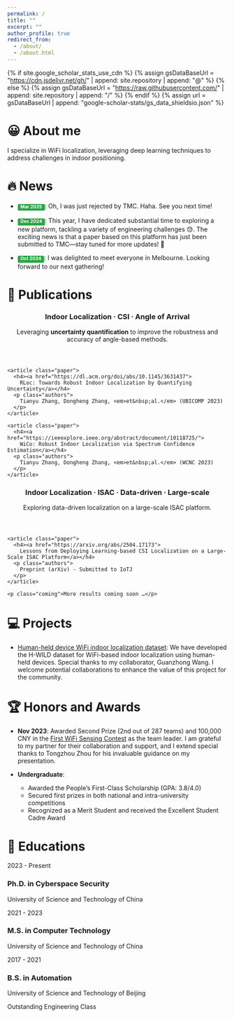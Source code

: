 ```yaml
---
permalink: /
title: ""
excerpt: ""
author_profile: true
redirect_from: 
  - /about/
  - /about.html
---
```


{% if site.google_scholar_stats_use_cdn %}
{% assign gsDataBaseUrl = "https://cdn.jsdelivr.net/gh/" | append: site.repository | append: "@" %}
{% else %}
{% assign gsDataBaseUrl = "https://raw.githubusercontent.com/" | append: site.repository | append: "/" %}
{% endif %}
{% assign url = gsDataBaseUrl | append: "google-scholar-stats/gs_data_shieldsio.json" %}

<style>
.label-paper {
    background-color: #4A90E2; /* Muted sky blue */
}

.label-conf {
    background-color: #4A90E2; /* Soft amber yellow */
}

.label-time {
    background-color: #F5A623; /* Light gray */
}
.label {
    display: inline-block;
    padding: 0.2em 0.6em 0.3em;
    font-size: 75%;
    font-weight: 700;
    line-height: 1;
    color: #fff;
    text-align: center;
    white-space: nowrap;
    vertical-align: baseline;
    border-radius: 0.25em;
}

.label-update {
    background-color: #28a745;  /* Green background */
    color: #ffffff;  /* White text */
}

/* .label {
    display: inline;
    padding: .2em .6em .3em;
    padding-top: 0.2em;
    padding-right: 0.6em;
    padding-bottom: 0.3em;
    padding-left: 0.6em;
    font-size: 80%;
    font-weight: bold;
    line-height: 1;
    color: #fff;
    text-align: center;
    white-space: nowrap;
    vertical-align: baseline;
    border-radius: .4em;
} */
</style>


<span class='anchor' id='about-me'></span>

# &#128512; About me
I specialize in WiFi localization, leveraging deep learning techniques to address challenges in indoor positioning.

<!-- My research interest includes neural machine translation and computer vision. I have published more than 100 papers at the top international AI conferences with total <a href='https://scholar.google.com/citations?user=DhtAFkwAAAAJ'>google scholar citations <strong><span id='total_cit'>260000+</span></strong></a> (You can also use google scholar badge <a href='https://scholar.google.com/citations?user=DhtAFkwAAAAJ'><img src="https://img.shields.io/endpoint?url={{ url | url_encode }}&logo=Google%20Scholar&labelColor=f6f6f6&color=9cf&style=flat&label=citations"></a>). -->


# 🔥 News
- <span class='label label-update'>Mar 2025</span>:
Oh, I was just rejected by TMC. Haha. See you next time!

- <span class='label label-update'>Dec 2024</span>:
This year, I have dedicated substantial time to exploring a new platform, tackling a variety of engineering challenges 😓.
The exciting news is that a paper based on this platform has just been submitted to TMC—stay tuned for more updates!  🎉

- <span class='label label-update'>Oct 2024</span>:
I was delighted to meet everyone in Melbourne. Looking forward to our next gathering!

<link rel="stylesheet" href="{{ '/assets/css/publication-cards.css' | relative_url }}">

# 📑 Publications

<div class="pub-grid">
  <!-- 第一张卡片: AoA 系列 -->
  <section class="pub-card">
    <header>
      <h3>Indoor Localization · CSI · Angle of Arrival</h3>
      <p class="subtitle">
        Leveraging <strong>uncertainty quantification</strong>  to improve the robustness and accuracy of angle-based methods.
      </p>
    </header>

    <article class="paper">
      <h4><a href="https://dl.acm.org/doi/abs/10.1145/3631437">
        RLoc: Towards Robust Indoor Localization by Quantifying Uncertainty</a></h4>
      <p class="authors">
        Tianyu Zhang, Dongheng Zhang, <em>et&nbsp;al.</em> (UBICOMP 2023)
      </p>
    </article>

    <article class="paper">
      <h4><a href="https://ieeexplore.ieee.org/abstract/document/10118725/">
        WiCo: Robust Indoor Localization via Spectrum Confidence Estimation</a></h4>
      <p class="authors">
        Tianyu Zhang, Dongheng Zhang, <em>et&nbsp;al.</em> (WCNC 2023)
      </p>
    </article>
  </section>

  <!-- 第二张卡片: ISAC 大规模系列 -->
  <section class="pub-card">
    <header>
      <h3>Indoor Localization · ISAC · Data-driven · Large-scale</h3>
      <p class="subtitle">
        Exploring data-driven localization on a large-scale ISAC platform.
      </p>
    </header>

    <article class="paper">
      <h4><a href="https://arxiv.org/abs/2504.17173">
        Lessons from Deploying Learning-based CSI Localization on a Large-Scale ISAC Platform</a></h4>
      <p class="authors">
        Preprint (arXiv) - Submitted to IoTJ
      </p>
    </article>

    <p class="coming">More results coming soon …</p>
  </section>
</div>



<!-- # &#128209; Publications

[Indoor Localization] [Channel State Information] [Angle of Arrival]

This series aims to leverage uncertainty quantification to enhance the robustness of angle-based localization.

<span class = 'label label-conf'>UBICOMP'23</span>: [RLoc: Towards Robust Indoor Localization by Quantifying Uncertainty](https://dl.acm.org/doi/abs/10.1145/3631437) 

**Tianyu Zhang**, Dongheng Zhang, Guanzhong Wang, Yadong Li, Yang Hu, Qibin Sun, Yan Chen

<span class = 'label label-conf'>WCNC'23</span>: [WiCo: Robust Indoor Localization via Spectrum Confidence Estimation](https://ieeexplore.ieee.org/abstract/document/10118725/)  
**Tianyu Zhang**, Dongheng Zhang, Shuai Yang, Qibin Sun, Yan Chen

[Indoor Localization] [Integrated Sensing and Communication (ISAC)] [ Data-driven ] [Large-scale Deployment]

This series explores data-driven localization approaches on a large-scale ISAC platform.

<span class='label label-conf'>Submit to IOTJ</span>: [Lessons from Deploying Learning-based CSI Localization on a Large-Scale ISAC Platform](https://arxiv.org/abs/2504.17173)

This work presents some interesting challenges we encountered while deploying a learning-based localization system in a large-scale ISAC platform.

We look forward to sharing more upcoming results in this line of research. -->

# &#128187; Projects

- [Human-held device WiFi indoor localization dataset](https://github.com/H-WILD/human_held_device_wifi_indoor_localization_dataset): We have developed the H-WILD dataset for WiFi-based indoor localization using human-held devices. Special thanks to my collaborator, Guanzhong Wang. I welcome potential collaborations to enhance the value of this project for the community.

# &#127942; Honors and Awards

<!-- <span class = 'label label-time'> November 2023 </span> Awarded Second Prize (2nd out of 287 teams) and 100,000 CNY in the [First WiFi Sensing Contest](https://www.chaspark.com/#/live/941113361357037568?anchorV=946512265287860224&multi=zh) as the team leader. I am grateful to my partner for their collaboration and support, and I extend special thanks to Tongzhou Zhou for his invaluable guidance on my presentation. -->
- **Nov 2023**: Awarded Second Prize (2nd out of 287 teams) and 100,000 CNY in the [First WiFi Sensing Contest](https://www.chaspark.com/#/live/941113361357037568?anchorV=946512265287860224&multi=zh) as the team leader. I am grateful to my partner for their collaboration and support, and I extend special thanks to Tongzhou Zhou for his invaluable guidance on my presentation.

- **Undergraduate**:
    - Awarded the People’s First-Class Scholarship (GPA: 3.8/4.0)
    - Secured first prizes in both national and intra-university competitions
    - Recognized as a Merit Student and received the Excellent Student Cadre Award

# 📖 Educations

<link rel="stylesheet" href="{{ '/assets/css/education-timeline.css' | relative_url }}">

<!-- <h1 id="educations"> 📖 Education</h1> -->

<div class="education-timeline">
  <div class="timeline-entry">
    <div class="time-badge">2023 - Present</div>
    <div class="education-card">
      <h3>Ph.D. in Cyberspace Security</h3>
      <p>University of Science and Technology of China</p>
    </div>
  </div>
  
  <div class="timeline-entry">
    <div class="time-badge">2021 - 2023</div>
    <div class="education-card">
      <h3>M.S. in Computer Technology</h3>
      <p>University of Science and Technology of China</p>
    </div>
  </div>
  
  <div class="timeline-entry">
    <div class="time-badge">2017 - 2021</div>
    <div class="education-card">
      <h3>B.S. in Automation</h3>
      <p>University of Science and Technology of Beijing</p>
      <span class="tag">Outstanding Engineering Class</span>
    </div>
  </div>
</div>


<!-- # Under Construction 🚧 (/#blog.md) -->

<!-- # 💬 Invited Talks
- *2021.06*, Lorem ipsum dolor sit amet, consectetur adipiscing elit. Vivamus ornare aliquet ipsum, ac tempus justo dapibus sit amet. 
- *2021.03*, Lorem ipsum dolor sit amet, consectetur adipiscing elit. Vivamus ornare aliquet ipsum, ac tempus justo dapibus sit amet.  \| [\[video\]](https://github.com/)

# 💻 Internships
- *2019.05 - 2020.02*, [Lorem](https://github.com/), China. -->